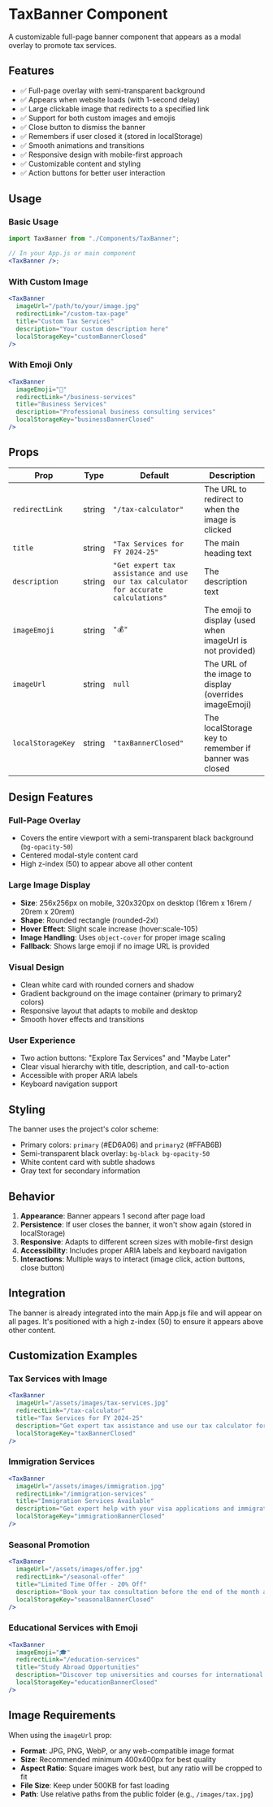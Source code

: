 # TaxBanner Component

A customizable full-page banner component that appears as a modal overlay to promote tax services.

## Features

- ✅ Full-page overlay with semi-transparent background
- ✅ Appears when website loads (with 1-second delay)
- ✅ Large clickable image that redirects to a specified link
- ✅ Support for both custom images and emojis
- ✅ Close button to dismiss the banner
- ✅ Remembers if user closed it (stored in localStorage)
- ✅ Smooth animations and transitions
- ✅ Responsive design with mobile-first approach
- ✅ Customizable content and styling
- ✅ Action buttons for better user interaction

## Usage

### Basic Usage

```jsx
import TaxBanner from "./Components/TaxBanner";

// In your App.js or main component
<TaxBanner />;
```

### With Custom Image

```jsx
<TaxBanner
  imageUrl="/path/to/your/image.jpg"
  redirectLink="/custom-tax-page"
  title="Custom Tax Services"
  description="Your custom description here"
  localStorageKey="customBannerClosed"
/>
```

### With Emoji Only

```jsx
<TaxBanner
  imageEmoji="💼"
  redirectLink="/business-services"
  title="Business Services"
  description="Professional business consulting services"
  localStorageKey="businessBannerClosed"
/>
```

## Props

| Prop              | Type   | Default                                                                            | Description                                               |
| ----------------- | ------ | ---------------------------------------------------------------------------------- | --------------------------------------------------------- |
| `redirectLink`    | string | `"/tax-calculator"`                                                                | The URL to redirect to when the image is clicked          |
| `title`           | string | `"Tax Services for FY 2024-25"`                                                    | The main heading text                                     |
| `description`     | string | `"Get expert tax assistance and use our tax calculator for accurate calculations"` | The description text                                      |
| `imageEmoji`      | string | `"💰"`                                                                             | The emoji to display (used when imageUrl is not provided) |
| `imageUrl`        | string | `null`                                                                             | The URL of the image to display (overrides imageEmoji)    |
| `localStorageKey` | string | `"taxBannerClosed"`                                                                | The localStorage key to remember if banner was closed     |

## Design Features

### Full-Page Overlay

- Covers the entire viewport with a semi-transparent black background (`bg-opacity-50`)
- Centered modal-style content card
- High z-index (50) to appear above all other content

### Large Image Display

- **Size**: 256x256px on mobile, 320x320px on desktop (16rem x 16rem / 20rem x 20rem)
- **Shape**: Rounded rectangle (rounded-2xl)
- **Hover Effect**: Slight scale increase (hover:scale-105)
- **Image Handling**: Uses `object-cover` for proper image scaling
- **Fallback**: Shows large emoji if no image URL is provided

### Visual Design

- Clean white card with rounded corners and shadow
- Gradient background on the image container (primary to primary2 colors)
- Responsive layout that adapts to mobile and desktop
- Smooth hover effects and transitions

### User Experience

- Two action buttons: "Explore Tax Services" and "Maybe Later"
- Clear visual hierarchy with title, description, and call-to-action
- Accessible with proper ARIA labels
- Keyboard navigation support

## Styling

The banner uses the project's color scheme:

- Primary colors: `primary` (#ED6A06) and `primary2` (#FFAB6B)
- Semi-transparent black overlay: `bg-black bg-opacity-50`
- White content card with subtle shadows
- Gray text for secondary information

## Behavior

1. **Appearance**: Banner appears 1 second after page load
2. **Persistence**: If user closes the banner, it won't show again (stored in localStorage)
3. **Responsive**: Adapts to different screen sizes with mobile-first design
4. **Accessibility**: Includes proper ARIA labels and keyboard navigation
5. **Interactions**: Multiple ways to interact (image click, action buttons, close button)

## Integration

The banner is already integrated into the main App.js file and will appear on all pages. It's positioned with a high z-index (50) to ensure it appears above other content.

## Customization Examples

### Tax Services with Image

```jsx
<TaxBanner
  imageUrl="/assets/images/tax-services.jpg"
  redirectLink="/tax-calculator"
  title="Tax Services for FY 2024-25"
  description="Get expert tax assistance and use our tax calculator for accurate calculations"
  localStorageKey="taxBannerClosed"
/>
```

### Immigration Services

```jsx
<TaxBanner
  imageUrl="/assets/images/immigration.jpg"
  redirectLink="/immigration-services"
  title="Immigration Services Available"
  description="Get expert help with your visa applications and immigration needs"
  localStorageKey="immigrationBannerClosed"
/>
```

### Seasonal Promotion

```jsx
<TaxBanner
  imageUrl="/assets/images/offer.jpg"
  redirectLink="/seasonal-offer"
  title="Limited Time Offer - 20% Off"
  description="Book your tax consultation before the end of the month and save 20%"
  localStorageKey="seasonalBannerClosed"
/>
```

### Educational Services with Emoji

```jsx
<TaxBanner
  imageEmoji="🎓"
  redirectLink="/education-services"
  title="Study Abroad Opportunities"
  description="Discover top universities and courses for international students"
  localStorageKey="educationBannerClosed"
/>
```

## Image Requirements

When using the `imageUrl` prop:

- **Format**: JPG, PNG, WebP, or any web-compatible image format
- **Size**: Recommended minimum 400x400px for best quality
- **Aspect Ratio**: Square images work best, but any ratio will be cropped to fit
- **File Size**: Keep under 500KB for fast loading
- **Path**: Use relative paths from the public folder (e.g., `/images/tax.jpg`)
